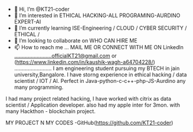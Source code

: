 - 👋 Hi, I’m @KT21-coder
- 👀 I’m interested in ETHICAL HACKING-ALL PROGRAMING-AURDINO EXPERT-AI
- 🌱 I’m currently learning ISE-Engineering / CLOUD / CYBER SECURITY / ETHICAL / 
- 💞️ I’m looking to collaborate on WHO CAN HIRE ME 
- 📫 How to reach me ... MAIL ME OR CONNECT WITH ME ON Linkedln 
.........................officialKT21@gmail.com or (https://www.linkedin.com/in/kaushik-wagh-a64704228/)
.........................
I am engineering student pursuing my BTECH in jain university,Bangalore. I have storng experience in ethical hacking / data scientist / IOT / AI. Perfect in Java-python-c-c++-php-JS-Aurdino any many programming.

I had many project related hacking, I have worked with citrix as data scientist / Application developer. also had my apple inter for 3mon. with many Hackthon - blockchain project.

MY PROJECT N MY CODES -GitHub(https://github.com/KT21-coder)
<!---
KT21-coder/KT21-coder is a ✨ special ✨ repository because its `README.md` (this file) appears on your GitHub profile.
You can click the Preview link to take a look at your changes.
--->
